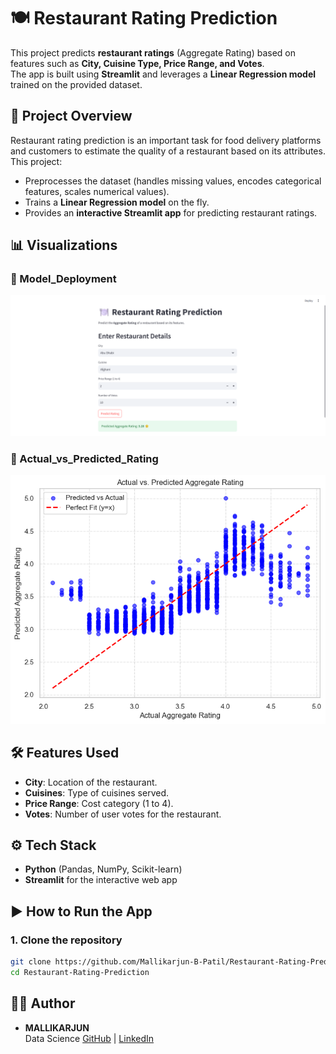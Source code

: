 # 🍽️ Restaurant Rating Prediction

This project predicts **restaurant ratings** (Aggregate Rating) based on features such as **City, Cuisine Type, Price Range, and Votes**.  
The app is built using **Streamlit** and leverages a **Linear Regression model** trained on the provided dataset.  


## 📌 Project Overview
Restaurant rating prediction is an important task for food delivery platforms and customers to estimate the quality of a restaurant based on its attributes.  
This project:
- Preprocesses the dataset (handles missing values, encodes categorical features, scales numerical values).
- Trains a **Linear Regression model** on the fly.
- Provides an **interactive Streamlit app** for predicting restaurant ratings.


## 📊 Visualizations

### 🔹 Model_Deployment
![Model_Deployment](Model_Deployment.png)

### 🔹 Actual_vs_Predicted_Rating
![Actual_vs_Predicted_Rating](Actual_vs_Predicted_Rating.png)


## 🛠 Features Used
- **City**: Location of the restaurant.
- **Cuisines**: Type of cuisines served.
- **Price Range**: Cost category (1 to 4).
- **Votes**: Number of user votes for the restaurant.


## ⚙️ Tech Stack
- **Python** (Pandas, NumPy, Scikit-learn)
- **Streamlit** for the interactive web app


## ▶️ How to Run the App
### 1. Clone the repository
```bash
git clone https://github.com/Mallikarjun-B-Patil/Restaurant-Rating-Prediction.git
cd Restaurant-Rating-Prediction
```

## 🙋‍♂️ Author

- **MALLIKARJUN**  
  Data Science
  [GitHub](https://github.com/Mallikarjun-B-Patil) | [LinkedIn](https://www.linkedin.com/in/mallikarjunpatil4472/)

